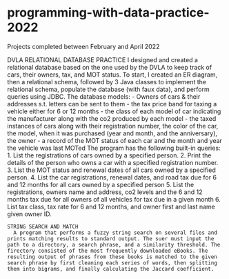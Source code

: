 # programming-with-data-practice-2022
Projects completed between February and April 2022

DVLA RELATIONAL DATABASE PRACTICE
  I designed and created a relational database based on the one used by the DVLA to keep track of cars, their owners, tax, and MOT status. To start, I created an ER diagram, then a relational schema, followed by 3 Java classes to implement the relational schema, populate the database (with faux data), and perform queries using JDBC.
  The database models:
    - Owners of cars & their addresses s.t. letters can be sent to them
    - the tax price band for taxing a vehicle either for 6 or 12 months
    - the class of each model of car indicating the manufacturer along with the co2 produced by each model
    - the taxed instances of cars along with their registration number, the color of the car, the model, when it was purchased (year and month, and the anniversary), the owner
    - a record of the MOT status of each car and the month and year the vehicle was last MOTed
  The program has the following built-in queries:
    1. List the registrations of cars owned by a specified person.
    2. Print the details of the person who owns a car with a specified registration number.
    3. List the MOT status and renewal dates of all cars owned by a specified person.
    4. List the car registrations, renewal dates, and road tax due for 6 and 12 months for all cars owned by a specified person
    5. List the registrations, owners name and address, co2 levels and the 6 and 12 months tax due for all owners of all vehicles for tax due in a given month
    6. List tax class, tax rate for 6 and 12 months, and owner first and last name given owner ID.

    STRING SEARCH AND MATCH
      A program that performs a fuzzy string search on several files and prints matching results to standard output. The suer must input the path to a directory, a search phrase, and a similarity threshold. The firectory consisted of the most frequently downloaded eBooks. The resulting output of phrases from these books is matched to the given search phrase by first cleaning each series of words, then splitting them into bigrams, and finally calculating the Jaccard coefficient.
